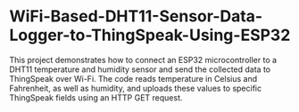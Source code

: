# WiFi-Based-DHT11-Sensor-Data-Logger-to-ThingSpeak-Using-ESP32
This project demonstrates how to connect an ESP32 microcontroller to a DHT11 temperature and humidity sensor and send the collected data to ThingSpeak over Wi-Fi. The code reads temperature in Celsius and Fahrenheit, as well as humidity, and uploads these values to specific ThingSpeak fields using an HTTP GET request.

